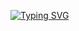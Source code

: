 [![Typing SVG](https://readme-typing-svg.demolab.com/?lines=Hello;I'm+Yugi+Hacker&multiline=true&repeat=false&color=008F00)](https://git.io/typing-svg)


